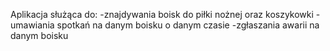 Aplikacja służąca do:
-znajdywania boisk do piłki nożnej oraz koszykowki
-umawiania spotkań na danym boisku o danym czasie
-zgłaszania awarii na danym boisku 
